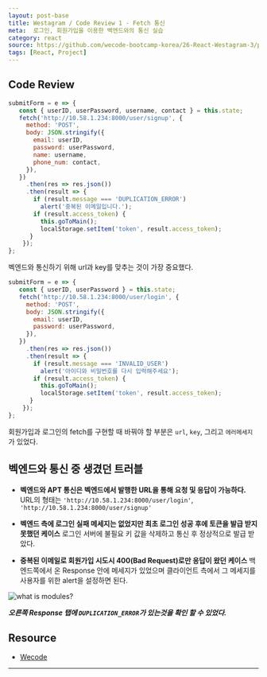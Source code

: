 ```yaml
---
layout: post-base
title: Westagram / Code Review 1 - Fetch 통신
meta:  로그인, 회원가입을 이용한 벡엔드와의 통신 실습
category: react
source: https://github.com/wecode-bootcamp-korea/26-React-Westagram-3/pull/1
tags: [React, Project]
---
```


## Code Review

```jsx
submitForm = e => {
   const { userID, userPassword, username, contact } = this.state;
   fetch('http://10.58.1.234:8000/user/signup', {
     method: 'POST',
     body: JSON.stringify({
       email: userID,
       password: userPassword,
       name: username,
       phone_num: contact,
     }),
   })
     .then(res => res.json())
     .then(result => {
       if (result.message === 'DUPLICATION_ERROR')
         alert('중복된 이메일입니다.');
       if (result.access_token) {
         this.goToMain();
         localStorage.setItem('token', result.access_token);
      }
    });
};
```

벡엔드와 통신하기 위해 url과 key를 맞추는 것이 가장 중요했다.

```jsx
submitForm = e => {
   const { userID, userPassword } = this.state;
   fetch('http://10.58.1.234:8000/user/login', {
     method: 'POST',
     body: JSON.stringify({
       email: userID,
       password: userPassword,
     }),
   })
     .then(res => res.json())
     .then(result => {
       if (result.message === 'INVALID_USER')
         alert('아이디와 비밀번호를 다시 입력해주세요');
       if (result.access_token) {
         this.goToMain();
         localStorage.setItem('token', result.access_token);
      }
    });
};
```

회원가입과 로그인의 fetch를 구현할 때 바꿔야 할 부분은 `url`, `key`, 그리고 `에러메세지`가 있었다.

## 벡엔드와 통신 중 생겼던 트러블

- **벡엔드와 APT 통신은 벡엔드에서 발행한 URL을 통해 요청 및 응답이 가능하다.** URL의 형태는 `'http://10.58.1.234:8000/user/login'`, `'http://10.58.1.234:8000/user/signup'`

- **벡엔드 측에 로그인 실패 메세지는 없었지만 최초 로그인 성공 후에 토큰을 발급 받지 못했던 케이스** 로그인 서버에 불필요 키 값을 삭제하고 통신 후 정상적으로 발급 받았다.

- **중복된 이메일로 회원가입 시도시 400(Bad Request)로만 응답이 왔던 케이스** 백엔드쪽에서 온 Response 안에 메세지가 있었으며 클라이언트 측에서 그 메세지를 사용자를 위한 alert을 설정하면 된다.

![what is modules?]({{site.baseurl}}/img/2021-10-29-westagramCR1.png)

***오른쪽 Response 탭에 `DUPLICATION_ERROR`가 있는것을 확인 할 수 있었다.***

## Resource

- [Wecode](www.wecode.co.kr)

---
